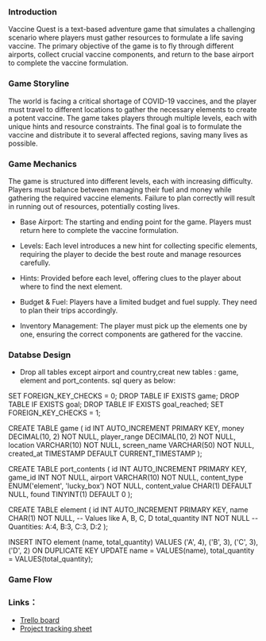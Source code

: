 ### Introduction
Vaccine Quest is a text-based adventure game that simulates a challenging scenario where players must gather resources to formulate a life saving vaccine.
The primary objective of the game is to fly through different airports, collect crucial vaccine components, and return to the base airport to complete 
the vaccine formulation.

### Game Storyline

The world is facing a critical shortage of COVID-19 vaccines, and the player must travel to different locations to gather the necessary elements to create a potent vaccine. 
The game takes players through multiple levels, each with unique hints and resource constraints. The final goal is to formulate the vaccine and distribute it to several 
affected regions, saving many lives as possible.

### Game Mechanics
The game is structured into different levels, each with increasing difficulty. Players must balance between managing their fuel and money while gathering the required vaccine elements. 
Failure to plan correctly will result in running out of resources, potentially costing lives. 

- Base Airport: The starting and ending point for the game. Players must return here to complete the vaccine formulation. 

- Levels: Each level introduces a new hint for collecting specific elements, requiring the player to decide the best route and manage resources carefully. 

- Hints: Provided before each level, offering clues to the player about where to find the next element. 

- Budget & Fuel: Players have a limited budget and fuel supply. They need to plan their trips accordingly. 

- Inventory Management: The player must pick up the elements one by one, ensuring the correct components are gathered for the vaccine. 

### Databse Design
- Drop all tables except airport and country,creat new tables : game, element and port_contents. sql query as below:

SET FOREIGN_KEY_CHECKS = 0;
DROP TABLE IF EXISTS game;
DROP TABLE IF EXISTS goal;
DROP TABLE IF EXISTS goal_reached;
SET FOREIGN_KEY_CHECKS = 1;

CREATE TABLE game (
    id INT AUTO_INCREMENT PRIMARY KEY,
    money DECIMAL(10, 2) NOT NULL,
    player_range DECIMAL(10, 2) NOT NULL,
    location VARCHAR(10) NOT NULL,
    screen_name VARCHAR(50) NOT NULL,
    created_at TIMESTAMP DEFAULT CURRENT_TIMESTAMP );

CREATE TABLE port_contents (
    id INT AUTO_INCREMENT PRIMARY KEY,
    game_id INT NOT NULL,
    airport VARCHAR(10) NOT NULL,
    content_type ENUM('element', 'lucky_box') NOT NULL,
    content_value CHAR(1) DEFAULT NULL,
    found TINYINT(1) DEFAULT 0 );

CREATE TABLE element (
    id INT AUTO_INCREMENT PRIMARY KEY,
    name CHAR(1) NOT NULL,  -- Values like A, B, C, D
    total_quantity INT NOT NULL  -- Quantities: A:4, B:3, C:3, D:2
     );

INSERT INTO element (name, total_quantity) VALUES ('A', 4), ('B', 3), ('C', 3), ('D', 2) ON DUPLICATE KEY UPDATE name = VALUES(name), total_quantity = VALUES(total_quantity);

### Game Flow
### Links：
- [Trello board](https://trello.com/b/GG9OKmbC/challenger-flight-game-project)
- [Project tracking sheet](https://docs.google.com/spreadsheets/d/1vuq3BxNBDeG4BTiAt0iLGx4ohJ9QgnmPnivLulsLMhw/edit?gid=0#gid=0)
